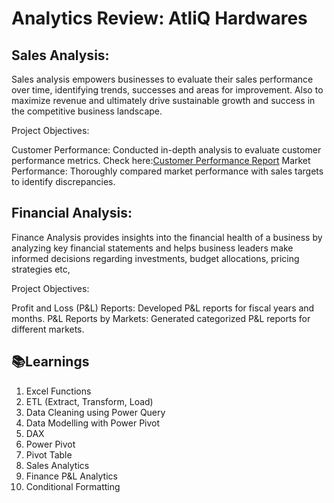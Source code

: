 
# Analytics Review: AtliQ Hardwares

## Sales Analysis:
Sales analysis empowers businesses to evaluate their sales performance over time, identifying trends, successes and areas for improvement. Also to maximize revenue and ultimately drive sustainable growth and success in the competitive business landscape.

Project Objectives:

Customer Performance: Conducted in-depth analysis to evaluate customer performance metrics. 
Check here:[Customer Performance Report](https://github.com/SameeraKota/Sales-and-Finance-Analytics-Excel/blob/main/Customer%20Sales%20Performance%20Report.pdf) 
Market Performance: Thoroughly compared market performance with sales targets to identify discrepancies.


## Financial Analysis:
Finance Analysis provides insights into the financial health of a business by analyzing key financial statements and helps business leaders make informed decisions regarding investments, budget allocations, pricing strategies etc,
  
Project Objectives:

Profit and Loss (P&L) Reports: Developed P&L reports for fiscal years and months.
P&L Reports by Markets: Generated categorized P&L reports for different markets.

## 📚Learnings

1. Excel Functions
2. ETL (Extract, Transform, Load)
3. Data Cleaning using Power Query
4. Data Modelling with Power Pivot
5. DAX 
6. Power Pivot
7. Pivot Table
8. Sales Analytics
9. Finance P&L Analytics
10. Conditional Formatting


